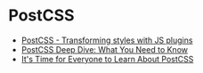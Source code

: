 # PostCSS

- [PostCSS - Transforming styles with JS plugins](https://github.com/postcss/postcss)
- [PostCSS Deep Dive: What You Need to Know](http://webdesign.tutsplus.com/tutorials/postcss-deep-dive-what-you-need-to-know--cms-24535)
- [It's Time for Everyone to Learn About PostCSS](http://davidtheclark.com/its-time-for-everyone-to-learn-about-postcss)
